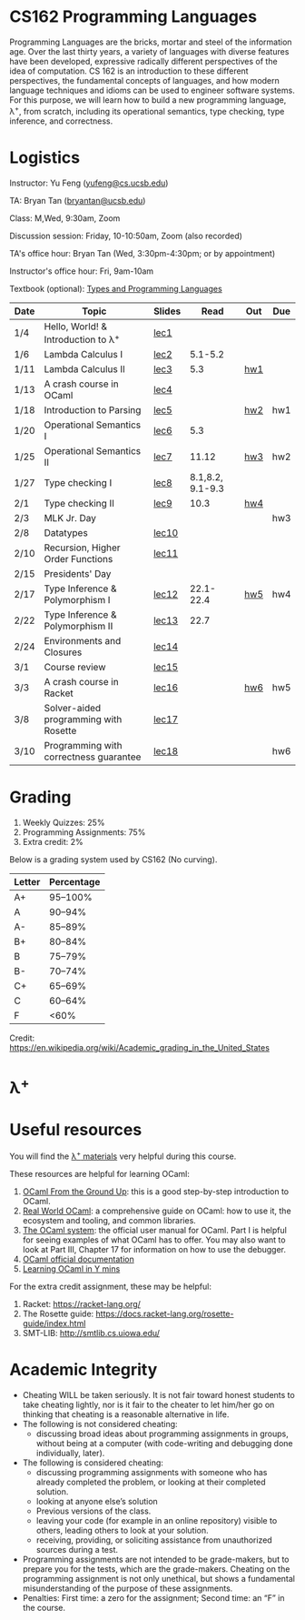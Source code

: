 # CS162 Programming Languages

Programming Languages are the bricks, mortar and steel of the information age. Over the last thirty years, a variety of languages with diverse features have been developed, expressive radically different perspectives of the idea of computation. CS 162 is an introduction to these different perspectives, the fundamental concepts of languages, and how modern language techniques and idioms can be used to engineer software systems. For this purpose, we will learn how to build a new programming language, λ<sup>+</sup>, from scratch, including its operational semantics, type checking, type inference, and correctness.

# Logistics
Instructor: Yu Feng (yufeng@cs.ucsb.edu)

TA: Bryan Tan (bryantan@ucsb.edu)

Class: M,Wed, 9:30am, Zoom

Discussion session: Friday, 10-10:50am, Zoom (also recorded)

TA's office hour: Bryan Tan (Wed, 3:30pm-4:30pm; or by appointment)

Instructor's office hour: Fri, 9am-10am

Textbook (optional): [Types and Programming Languages](https://www.amazon.com/Types-Programming-Languages-MIT-Press/dp/0262162091)

| Date  | Topic                                         | Slides | Read | Out | Due |
|-------|-----------------------------------------------|--------|------|-----|-----|
| 1/4  | Hello, World! & Introduction to λ<sup>+</sup>                                   |  [lec1](lectures/lecture1.pdf)     |      |     |     |
| 1/6  | Lambda Calculus I          |  [lec2](#)      |  5.1-5.2    |     |     |
| 1/11  | Lambda Calculus II             |  [lec3](#)      | 5.3     |  [hw1](#)    |     |
| 1/13  | A crash course in OCaml       |  [lec4](#)     |      |     |     |
| 1/18  | Introduction to Parsing      |  [lec5](#)     |      |   [hw2](#)   |  hw1   |
| 1/20  | Operational Semantics I       |  [lec6](#)     |  5.3    |      |     |
| 1/25  | Operational Semantics II       |  [lec7](#)     |  11.12     | [hw3](#)     |  hw2   |
| 1/27  | Type checking I       |  [lec8](#)     | 8.1,8.2, 9.1-9.3     |      |     |
| 2/1  | Type checking II       |  [lec9](#)     | 10.3     |  [hw4](#)    |    |
| 2/3 | MLK Jr. Day                    |      |      |     |  hw3   |
| 2/8 | Datatypes                           |  [lec10](#)      |      |     |     |
| 2/10 | Recursion, Higher Order Functions                           |  [lec11](#)     |      |     |    |
| 2/15 | Presidents' Day              |         |      |     |     |
| 2/17 | Type Inference & Polymorphism I                | [lec12](#)       |   22.1-22.4   |  [hw5](#)   |  hw4   |
| 2/22 | Type Inference & Polymorphism II                  | [lec13](#)       |  22.7    |     |    |
| 2/24 | Environments and Closures            |   [lec14](#)     |      |     |     |
| 3/1  | Course review   |    [lec15](#)      |      |     |     |
| 3/3 | A crash course in Racket                              |   [lec16](#)      |      |  [hw6](#)   |  hw5  |
| 3/8  | Solver-aided programming with Rosette        |   [lec17](#)     |      |     |     |
| 3/10 | Programming with correctness guarantee         |   [lec18](#)     |      |     |  hw6   |

# Grading

1. Weekly Quizzes: 25%
2. Programming Assignments: 75%
4. Extra credit: 2%

Below is a grading system used by CS162 (No curving).

| Letter | Percentage |
|--------|------------|
| A+     | 95–100%    |
| A      | 90–94%     |
| A-     | 85–89%     |
| B+     | 80–84%     |
| B      | 75–79%     |
| B-     | 70–74%     |
| C+     | 65–69%     |
| C      | 60–64%     |
| F      | <60%       |

Credit: https://en.wikipedia.org/wiki/Academic_grading_in_the_United_States

# λ<sup>+</sup>


# Useful resources

You will find the [λ<sup>+</sup> materials](lambda-plus.md) very helpful during
this course.

These resources are helpful for learning OCaml:

1. [OCaml From the Ground Up](https://ocamlbook.org/): this is a good
   step-by-step introduction to OCaml.
2. [Real World OCaml](https://dev.realworldocaml.org/guided-tour.html): a
   comprehensive guide on OCaml: how to use it, the ecosystem and tooling, and
   common libraries.
3. [The OCaml system](https://ocaml.org/releases/4.11/htmlman/index.html): the
   official user manual for OCaml. Part I is helpful for seeing examples of what
   OCaml has to offer. You may also want to look at Part III, Chapter 17 for
   information on how to use the debugger.
4. [OCaml official documentation](https://ocaml.org/learn/)
5. [Learning OCaml in Y mins](https://learnxinyminutes.com/docs/ocaml/)

For the extra credit assignment, these may be helpful:
1. Racket: https://racket-lang.org/
2. The Rosette guide: https://docs.racket-lang.org/rosette-guide/index.html
3. SMT-LIB: http://smtlib.cs.uiowa.edu/

# Academic Integrity
- Cheating WILL be taken seriously. It is not fair toward honest students to take cheating lightly, nor is it fair to the cheater to let him/her go on thinking that cheating is a reasonable alternative in life.
- The following is not considered cheating:
   - discussing broad ideas about programming assignments in groups, without being at a computer (with code-writing and debugging done individually, later).
- The following is considered cheating:
   - discussing programming assignments with someone who has already completed the problem, or looking at their completed solution.
   - looking at anyone else’s solution
   - Previous versions of the class.
   - leaving your code (for example in an online repository) visible to others, leading others to look at your solution.
   - receiving, providing, or soliciting assistance from unauthorized sources during a test.
- Programming assignments are not intended to be grade-makers, but to prepare you for the tests, which are the grade-makers. Cheating on the programming assignment is not only unethical, but shows a fundamental misunderstanding of the purpose of these assignments.
- Penalties: First time: a zero for the assignment; Second time: an “F” in the course.

